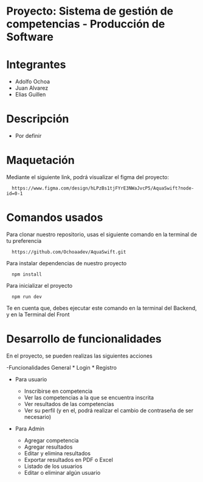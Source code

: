 # Proyecto: Sistema de gestión de competencias - Producción de Software
  


# Integrantes
   - Adolfo Ochoa
   - Juan Alvarez
   - Elias Guillen


  
# Descripción
  - Por definir

# Maquetación

  Mediante el siguiente link, podrá visualizar el figma del proyecto:

      https://www.figma.com/design/hLPzBs1tjFYrE3NWaJvcP5/AquaSwift?node-id=0-1
  
# Comandos usados

  Para clonar nuestro repositorio, usas el siguiente comando en la terminal de tu preferencia
  
      https://github.com/Ochoaadev/AquaSwift.git
      
  Para instalar dependencias de nuestro proyecto

      npm install

  Para inicializar el proyecto

      npm run dev

  Te en cuenta que, debes ejecutar este comando en la terminal del Backend, y en la Terminal del Front

# Desarrollo de funcionalidades

  En el proyecto, se pueden realizas las siguientes acciones

  -Funcionalidades General
      * Login
      * Registro

  - Para usuario
    * Inscribirse en competencia
    * Ver las competencias a la que se encuentra inscrita
    * Ver resultados de las competencias
    * Ver su perfil (y en el, podrá realizar el cambio de contraseña de ser necesario)

  - Para Admin
    * Agregar competencia
    * Agregar resultados
    * Editar y elimina resultados
    * Exportar resultados en PDF o Excel
    * Listado de los usuarios
    * Editar o eliminar algún usuario
